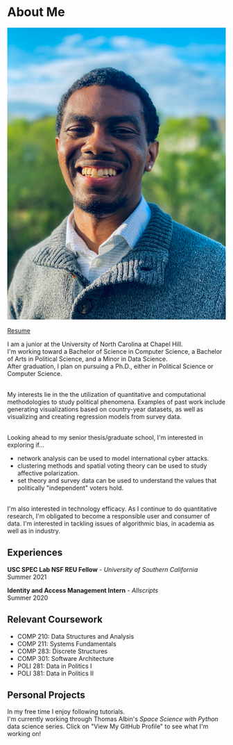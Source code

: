 # About Me
![image](images/headshot.JPEG)

<a href="https://wdtaylor30.github.io/resume/Taylor_resume.pdf">Resume</a>

I am a junior at the University of North Carolina at Chapel Hill. <br>
I'm working toward a Bachelor of Science in Computer Science, a Bachelor
of Arts in Political Science, and a Minor in Data Science. <br>
After graduation, I plan on pursuing a Ph.D., either in Political Science or Computer Science.<br> <br>

My interests lie in the the utilization of quantitative and computational methodologies to study political phenomena.
Examples of past work include generating visualizations based on country-year datasets, as well as visualizing and creating regression models from survey data. <br> <br>

Looking ahead to my senior thesis/graduate school, I'm interested in exploring if...
- network analysis can be used to model international cyber attacks.
- clustering methods and spatial voting theory can be used to study affective polarization.
- set theory and survey data can be used to understand the values that politically "independent" voters hold.<br> <br>

I'm also interested in technology efficacy.
As I continue to do quantitative research, I'm obligated to become a
responsible user and consumer of data. I'm interested in tackling
issues of algorithmic bias, in academia as well as in industry.

## Experiences
**USC SPEC Lab NSF REU Fellow** - _University of Southern California_ <br>
Summer 2021

**Identity and Access Management Intern** - _Allscripts_ <br>
Summer 2020 <br>

## Relevant Coursework
- COMP 210: Data Structures and Analysis
- COMP 211: Systems Fundamentals
- COMP 283: Discrete Structures
- COMP 301: Software Architecture
- POLI 281: Data in Politics I
- POLI 381: Data in Politics II

## Personal Projects
In my free time I enjoy following tutorials. <br>
I'm currently working through Thomas Albin's _Space Science with Python_ data science series. Click on "View My GitHub Profile" to see what I'm
 working on!
